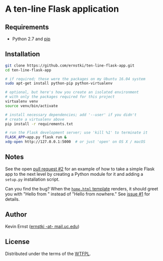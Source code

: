 # A ten-line Flask application

## Requirements

* Python 2.7 and [pip][]


## Installation

```bash
git clone https://github.com/ernstki/ten-line-flask-app.git
cd ten-line-flask-app

# if required; these were the packages on my Ubuntu 16.04 system
sudo apt-get install python-pip python-virtualenv

# optional, but here's how you create an isolated environment
# with only the packages required for this project
virtualenv venv
source venv/bin/activate

# install necessary dependencies; add '--user' if you didn't
# create a virtualenv above
pip install -r requirements.txt

# run the Flask development server; use 'kill %1' to terminate it
FLASK_APP=app.py flask run &
xdg-open http://127.0.0.1:5000  # or just 'open' on OS X / macOS
```


## Notes

See the open [pull request #2][pr2] for an example of how to take a simple
Flask app to the next level by creating a Python module for it and adding
a `setup.py` installation script.

Can you find the bug? When the [`home.html` template][htpl] renders, it should
greet you with "Hello from <your hostname>" instead of "Hello from nowhere."
See [issue #1][iss1] for details.


## Author

Kevin Ernst ([ernstki -at- mail.uc.edu](mailto:ernstki%20-at-%20mail.uc.edu))


## License

Distributed under the terms of the [WTFPL][].


[pip]: https://pip.readthedocs.io/en/stable/installing/
[pr2]: ../../pull/2
[htpl]: templates/home.html#L25
[iss1]: ../../issues/1
[wtfpl]: http://www.wtfpl.net/about/
